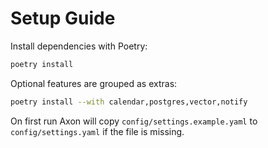 # Setup Guide

Install dependencies with Poetry:

```bash
poetry install
```

Optional features are grouped as extras:

```bash
poetry install --with calendar,postgres,vector,notify
```

On first run Axon will copy `config/settings.example.yaml` to
`config/settings.yaml` if the file is missing.
